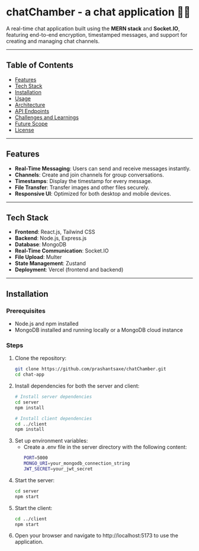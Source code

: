 # chatChamber - a chat application 📱💬

A real-time chat application built using the **MERN stack** and **Socket.IO**, featuring end-to-end encryption, timestamped messages, and support for creating and managing chat channels.

---

## Table of Contents
- [Features](#features)
- [Tech Stack](#tech-stack)
- [Installation](#installation)
- [Usage](#usage)
- [Architecture](#architecture)
- [API Endpoints](#api-endpoints)
- [Challenges and Learnings](#challenges-and-learnings)
- [Future Scope](#future-scope)
- [License](#license)

---

## Features
- **Real-Time Messaging**: Users can send and receive messages instantly.
- **Channels**: Create and join channels for group conversations.
- **Timestamps**: Display the timestamp for every message.
- **File Transfer**: Transfer images and other files securely.
- **Responsive UI**: Optimized for both desktop and mobile devices.

---

## Tech Stack
- **Frontend**: React.js, Tailwind CSS
- **Backend**: Node.js, Express.js
- **Database**: MongoDB
- **Real-Time Communication**: Socket.IO
- **File Upload**: Multer
- **State Management**: Zustand
- **Deployment**: Vercel (frontend and backend)

---

## Installation
### Prerequisites
- Node.js and npm installed
- MongoDB installed and running locally or a MongoDB cloud instance

### Steps
1. Clone the repository:
   ```bash
   git clone https://github.com/prashantsaxe/chatChamber.git
   cd chat-app

2. Install dependencies for both the server and client:
   ```bash
   # Install server dependencies
   cd server
   npm install

   # Install client dependencies
   cd ../client
   npm install

3. Set up environment variables:
   - Create a .env file in the server directory with the following content:
      ```bash
      PORT=5000
      MONGO_URI=your_mongodb_connection_string
      JWT_SECRET=your_jwt_secret

4. Start the server:
   ```bash
   cd server
   npm start

5. Start the client:
   ```bash
   cd ../client
   npm start

6. Open your browser and navigate to http://localhost:5173 to use the application.






